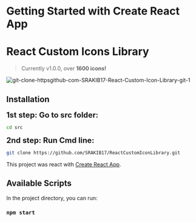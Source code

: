 # Getting Started with Create React App


# React Custom Icons Library


<!-- The brand new [React Custom Icons Library](https://https://github.com/SRAKIB17/ReactCustomIconLibrary.git/) to use as React components. -->

> Currently v1.0.0, over **1600 icons!**
<img src="https://i.ibb.co/8gppP4D/git-clone-httpsgithub-com-SRAKIB17-React-Custom-Icon-Library-git-1.gif" alt="git-clone-httpsgithub-com-SRAKIB17-React-Custom-Icon-Library-git-1" border="0">

## Installation

 <b  style='font-size:20px'> 1st step: Go to src folder:</b> 
```bash
cd src
```

 <b style='font-size:20px'> 2nd step: Run Cmd line:</b> 
```bash
git clone https://github.com/SRAKIB17/ReactCustomIconLibrary.git
```




This project was react with [Create React App](https://github.com/facebook/create-react-app).

## Available Scripts

In the project directory, you can run:

### `npm start`

